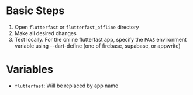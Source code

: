 # Basic Steps
1. Open `flutterfast` or `flutterfast_offline` directory
2. Make all desired changes
3. Test locally. For the online flutterfast app, specify the `PAAS` environment variable using --dart-define (one of firebase, supabase, or appwrite)

# Variables
- `flutterfast`: Will be replaced by app name